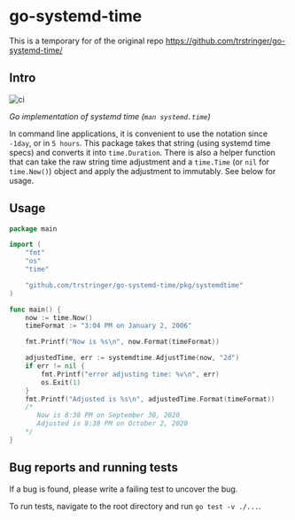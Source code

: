 # go-systemd-time

This is a temporary for of the original repo https://github.com/trstringer/go-systemd-time/

## Intro

![ci](https://github.com/trstringer/go-systemd-time/workflows/ci/badge.svg)

_Go implementation of systemd time (`man systemd.time`)_

In command line applications, it is convenient to use the notation since `-1day`, or in `5 hours`. This package takes that string (using systemd time specs) and converts it into `time.Duration`. There is also a helper function that can take the raw string time adjustment and a `time.Time` (or `nil` for `time.Now()`) object and apply the adjustment to immutably. See below for usage.

## Usage

```go
package main

import (
	"fmt"
	"os"
	"time"

	"github.com/trstringer/go-systemd-time/pkg/systemdtime"
)

func main() {
	now := time.Now()
	timeFormat := "3:04 PM on January 2, 2006"

	fmt.Printf("Now is %s\n", now.Format(timeFormat))

	adjustedTime, err := systemdtime.AdjustTime(now, "2d")
	if err != nil {
		fmt.Printf("error adjusting time: %v\n", err)
		os.Exit(1)
	}
	fmt.Printf("Adjusted is %s\n", adjustedTime.Format(timeFormat))
	/*
	   Now is 8:38 PM on September 30, 2020
	   Adjusted is 8:38 PM on October 2, 2020
	*/
}
```

## Bug reports and running tests

If a bug is found, please write a failing test to uncover the bug.

To run tests, navigate to the root directory and run `go test -v ./...`.
